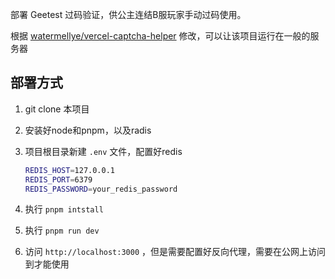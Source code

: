 部署 Geetest 过码验证，供公主连结B服玩家手动过码使用。

根据 [watermellye/vercel-captcha-helper](https://github.com/watermellye/vercel-captcha-helper) 修改，可以让该项目运行在一般的服务器

## 部署方式

1. git clone 本项目

2. 安装好node和pnpm，以及radis

3. 项目根目录新建 `.env` 文件，配置好redis

   ```bash
   REDIS_HOST=127.0.0.1
   REDIS_PORT=6379
   REDIS_PASSWORD=your_redis_password
   ```

4. 执行 `pnpm intstall` 

5. 执行 `pnpm run dev` 

6. 访问 `http://localhost:3000` ，但是需要配置好反向代理，需要在公网上访问到才能使用
